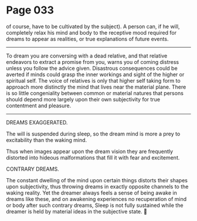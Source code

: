 # Page 033
of course, have to be cultivated by the subject). A person can,
if he will, completely relax his mind and body to the receptive
mood required for dreams to appear as realities, or true
explanations of future events.


****



To dream you are conversing with a dead relative, and that
relative endeavors to extract a promise from you, warns you
of coming distress unless you follow the advice given.
Disastrous consequences could be averted if minds could grasp
the inner workings and sight of the higher or spiritual self.
The voice of relatives is only that higher self taking form to approach
more distinctly the mind that lives near the material plane.
There is so little congeniality between common or material
natures that persons should depend more largely upon their own
subjectivity for true contentment and pleasure.


****


DREAMS EXAGGERATED.



The will is suspended during sleep, so the dream mind is more a prey
to excitability than the waking mind.


Thus when images appear upon the dream vision they are frequently distorted
into hideous malformations that fill it with fear and excitement.



CONTRARY DREAMS.



The constant dwelling of the mind upon certain things distorts
their shapes upon subjectivity, thus throwing dreams in exactly
opposite channels to the waking reality. Yet the dreamer always
feels a sense of being awake in dreams like these, and on awakening
experiences no recuperation of mind or body after such contrary dreams,
Sleep is not fully sustained while the dreamer is held by material
ideas in the subjective state.

